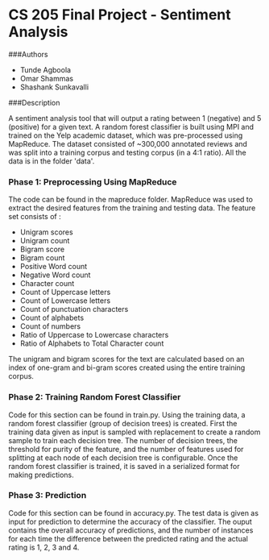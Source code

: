 # CS 205 Final Project - Sentiment Analysis

###Authors

* Tunde Agboola
* Omar Shammas
* Shashank Sunkavalli


###Description

A sentiment analysis tool that will output a rating between 1 (negative) and 5 (positive) for a given text. A random forest classifier is built using MPI and trained on the Yelp academic dataset, which was pre-processed using MapReduce. The dataset consisted of ~300,000 annotated reviews and was split into a training corpus and testing corpus (in a 4:1 ratio). All the data is in the folder 'data'.

### Phase 1: Preprocessing Using MapReduce

The code can be found in the mapreduce folder. MapReduce was used to extract the desired features from the training and testing data. The feature set consists of :
	
* Unigram scores 
* Unigram count
* Bigram score
* Bigram count
* Positive Word count
* Negative Word count
* Character count
* Count of Uppercase letters
* Count of Lowercase letters
* Count of punctuation characters
* Count of alphabets
* Count of numbers
* Ratio of Uppercase to Lowercase characters
* Ratio of Alphabets to Total Character count

The unigram and bigram scores for the text are calculated based on an index of one-gram and bi-gram scores created using the entire training corpus.

### Phase 2: Training Random Forest Classifier

Code for this section can be found in train.py. Using the training data, a random forest classifier (group of decision trees) is created. First the training data given as input is sampled with replacement to create a random sample to train each decision tree. The number of decision trees, the threshold for purity of the feature, and the number of features used for splitting at each node of each decision tree is configurable. Once the random forest classifier is trained, it is saved in a serialized format for making predictions.

### Phase 3: Prediction

Code for this section can be found in accuracy.py. The test data is given as input for prediction to determine the accuracy of the classifier. The ouput contains the overall accuracy of predictions, and the number of instances for each time the difference between the predicted rating and the actual rating is 1, 2, 3 and 4.
